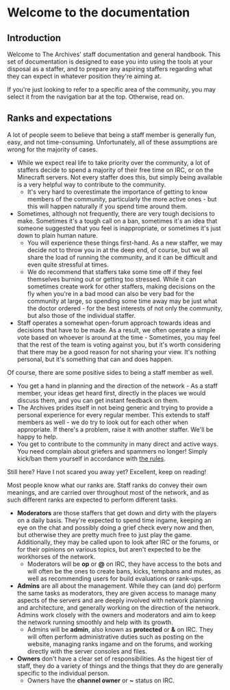 # Welcome to the documentation

## Introduction

Welcome to The Archives' staff documentation and general handbook.
This set of documentation is designed to ease you into using the tools
at your disposal as a staffer, and to prepare any aspiring staffers
regarding what they can expect in whatever position they're aiming at.

If you're just looking to refer to a specific area of the community, you
may select it from the navigation bar at the top. Otherwise, read on.

## Ranks and expectations

A lot of people seem to believe that being a staff member is generally fun,
easy, and not time-consuming. Unfortunately, all of these assumptions are
wrong for the majority of cases.

* While we expect real life to take priority over the community, a lot of
  staffers decide to spend a majority of their free time on IRC, or on the
  Minecraft servers. Not every staffer does this, but simply being 
  available is a very helpful way to contribute to the community.
    * It's very hard to overestimate the importance of getting to know
      members of the community, particularly the more active ones - but
      this will happen naturally if you spend time around them.
* Sometimes, although not frequently, there are very tough decisions to make.
  Sometimes it's a tough call on a ban, sometimes it's an idea that someone
  suggested that you feel is inappropriate, or sometimes it's just down to
  plain human nature.
    * You will experience these things first-hand. As a new staffer, we may
      decide not to throw you in at the deep end, of course, but we all share
      the load of running the community, and it can be difficult and even quite
      stressful at times.
    * We do recommend that staffers take some time off if they feel themselves
      burning out or getting too stressed. While it can sometimes create work
      for other staffers, making decisions on the fly when you're in a bad mood
      can also be very bad for the community at large, so spending some time
      away may be just what the doctor ordered - for the best interests of not
      only the community, but also those of the individual staffer.
* Staff operates a somewhat open-forum approach towards ideas and decisions that
  have to be made. As a result, we often operate a simple vote based on whoever is
  around at the time - Sometimes, you may feel that the rest of the team is voting
  against you, but it's worth considering that there may be a good reason for not
  sharing your view. It's nothing personal, but it's something that can and does
  happen.

Of course, there are some positive sides to being a staff member as well.

* You get a hand in planning and the direction of the network - As a staff member,
  your ideas get heard first, directly in the places we would discuss them, and you
  can get instant feedback on them.
* The Archives prides itself in not being generic and trying to provide a personal
  experience for every regular member. This extends to staff members as well - we
  do try to look out for each other when appropriate. If there's a problem, raise
  it with another staffer. We'll be happy to help.
* You get to contribute to the community in many direct and active ways. You need
  complain about griefers and spammers no longer! Simply kick/ban them yourself
  in accordance with [the rules](https://archivesmc.com/rules).

Still here? Have I not scared you away yet? Excellent, keep on reading!

Most people know what our ranks are. Staff ranks do convey their own meanings, and
are carried over throughout most of the network, and as such different ranks are
expected to perform different tasks.

* **Moderators** are those staffers that get down and dirty with the players on a
  daily basis. They're expected to spend time ingame, keeping an eye on the chat
  and possibly doing a grief check every now and then, but otherwise they are
  pretty much free to just play the game. Additionally, they may be called upon
  to look after IRC or the forums, or for their opinions on various topics, but
  aren't expected to be the workhorses of the network.
    * Moderators will be **op** or **@** on IRC, they have access to the bots and
      will often be the ones to create bans, kicks, tempbans and mutes, as well as
      recommending users for build evaluations or rank-ups.
* **Admins** are all about the management. While they can (and do) perform the
  same tasks as moderators, they are given access to manage many aspects of the
  servers and are deeply involved with network planning and architecture, and
  generally working on the direction of the network. Admins work closely with the
  owners and moderators and aim to keep the network running smoothly and help
  with its growth.
    * Admins will be **admin**, also known as **protected** or **&** on IRC. 
      They will often perform administrative duties such as posting on the
      website, managing ranks ingame and on the forums, and working directly
      with the server consoles and files.
* **Owners** don't have a clear set of responsibilities. As the higest tier of
  staff, they do a variety of things and the things that they do are generally
  specific to the individual person.
    * Owners have the **channel owner** or **~** status on IRC.
